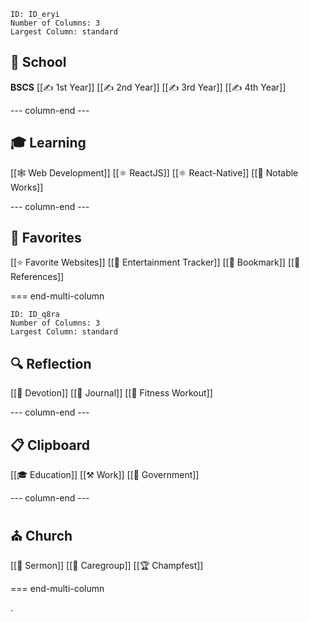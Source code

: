 
```start-multi-column
ID: ID_eryi
Number of Columns: 3
Largest Column: standard
```

<h2>🏫 School</h2>

**BSCS**
[[✍ 1st Year]]
[[✍ 2nd Year]]
[[✍ 3rd Year]]
[[✍ 4th Year]]

--- column-end ---

<h2>🎓 Learning</h2>

[[🕸 Web Development]]
[[⚛ ReactJS]]
[[⚛ React-Native]]
[[💎 Notable Works]]

--- column-end ---

<h2>🔖 Favorites</h2>

[[⭐ Favorite Websites]]
[[🧭 Entertainment Tracker]]
[[📑 Bookmark]]
[[🔗 References]]

=== end-multi-column

```start-multi-column
ID: ID_q8ra
Number of Columns: 3
Largest Column: standard
```

<h2>🔍 Reflection</h2>

[[🙏 Devotion]]
[[📓 Journal]]
[[💪 Fitness Workout]]

--- column-end ---

<h2>📋 Clipboard</h2>

[[🎓 Education]]
[[⚒ Work]]
[[🎩 Government]]

--- column-end ---

<h2>⛪ Church</h2>

[[📄 Sermon]]
[[👥 Caregroup]]
[[🏆 Champfest]]

=== end-multi-column

.
